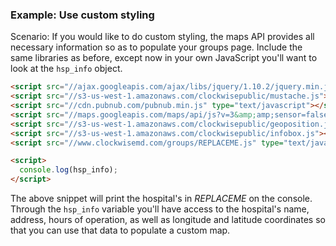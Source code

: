 ### Example: Use custom styling

Scenario: If you would like to do custom styling, the maps API provides all necessary information so as to
populate your groups page. Include the same libraries as before, except now in your own
JavaScript you'll want to look at the `hsp_info` object.

```html
<script src="//ajax.googleapis.com/ajax/libs/jquery/1.10.2/jquery.min.js"></script>
<script src="//s3-us-west-1.amazonaws.com/clockwisepublic/mustache.js"></script>
<script src="//cdn.pubnub.com/pubnub.min.js" type="text/javascript"></script>
<script src="//maps.googleapis.com/maps/api/js?v=3&amp;amp;sensor=false" type="text/javascript"></script>
<script src="//s3-us-west-1.amazonaws.com/clockwisepublic/geoposition.js"></script>
<script src="//s3-us-west-1.amazonaws.com/clockwisepublic/infobox.js"></script>
<script src="//www.clockwisemd.com/groups/REPLACEME.js" type="text/javascript"></script>

<script>
  console.log(hsp_info);
</script>
```

The above snippet will print the hospital's in _REPLACEME_ on the console. Through the `hsp_info`
variable you'll have access to the hospital's name, address, hours of operation, as well as
longitude and latitude coordinates so that you can use that data to populate a custom map.
